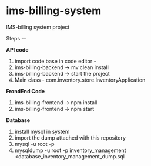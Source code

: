 # ims-billing-system
IMS-billing system project 


Steps --

**API code**
1. import code base in code editor -
2. ims-billing-backend -> mv clean install
3. ims-billing-backend -> start the project
4. Main class - com.inventory.store.InventoryApplication

**FrondEnd Code**
1. ims-billing-frontend -> npm install
2. ims-billing-frontend -> npm start


**Database**
1. install mysql in system
2. import the dump attached with this repository
3. mysql -u root -p
4. mysqldump -u root -p inventory_management <database_inventory_management_dump.sql
